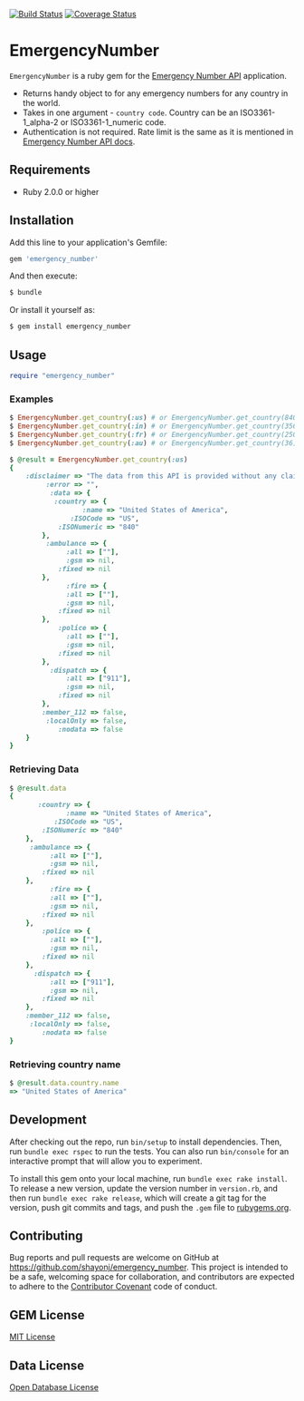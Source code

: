 [![Build Status](https://travis-ci.org/shayonj/emergency_number.svg?branch=master)](https://travis-ci.org/shayonj/emergency_number)
[![Coverage Status](https://coveralls.io/repos/github/shayonj/emergency_number/badge.svg?branch=master)](https://coveralls.io/github/shayonj/emergency_number?branch=master)

# EmergencyNumber
```EmergencyNumber``` is a ruby gem for the [Emergency Number API](http://emergencynumberapi.com/) application.

 * Returns handy object to for any emergency numbers for any country in the world.
 * Takes in one argument - ```country code```. Country can be an ISO3361-1_alpha-2 or ISO3361-1_numeric code.
 * Authentication is not required. Rate limit is the same as it is mentioned in  [Emergency Number API docs](http://emergencynumberapi.com/docs#rate-limiting).

## Requirements
* Ruby 2.0.0 or higher

## Installation

Add this line to your application's Gemfile:

```ruby
gem 'emergency_number'
```

And then execute:

```ruby
$ bundle
```

Or install it yourself as:

```ruby
$ gem install emergency_number
```

## Usage
```ruby
require "emergency_number"
```
### Examples
```ruby
$ EmergencyNumber.get_country(:us) # or EmergencyNumber.get_country(840)
$ EmergencyNumber.get_country(:in) # or EmergencyNumber.get_country(356)
$ EmergencyNumber.get_country(:fr) # or EmergencyNumber.get_country(250)
$ EmergencyNumber.get_country(:au) # or EmergencyNumber.get_country(36)
```
```ruby
$ @result = EmergencyNumber.get_country(:us)
{
    :disclaimer => "The data from this API is provided without any claims of accuracy, you should use this data as guidance, and do your own due diligence.",
         :error => "",
          :data => {
           :country => {
                  :name => "United States of America",
               :ISOCode => "US",
            :ISONumeric => "840"
        },
         :ambulance => {
              :all => [""],
              :gsm => nil,
            :fixed => nil
        },
              :fire => {
              :all => [""],
              :gsm => nil,
            :fixed => nil
        },
            :police => {
              :all => [""],
              :gsm => nil,
            :fixed => nil
        },
          :dispatch => {
              :all => ["911"],
              :gsm => nil,
            :fixed => nil
        },
        :member_112 => false,
         :localOnly => false,
            :nodata => false
    }
}
```

### Retrieving Data

```ruby
$ @result.data
{
       :country => {
              :name => "United States of America",
           :ISOCode => "US",
        :ISONumeric => "840"
    },
     :ambulance => {
          :all => [""],
          :gsm => nil,
        :fixed => nil
    },
          :fire => {
          :all => [""],
          :gsm => nil,
        :fixed => nil
    },
        :police => {
          :all => [""],
          :gsm => nil,
        :fixed => nil
    },
      :dispatch => {
          :all => ["911"],
          :gsm => nil,
        :fixed => nil
    },
    :member_112 => false,
     :localOnly => false,
        :nodata => false
}
```

### Retrieving country name
```ruby
$ @result.data.country.name
=> "United States of America"
```

## Development

After checking out the repo, run `bin/setup` to install dependencies. Then, run `bundle exec rspec` to run the tests. You can also run `bin/console` for an interactive prompt that will allow you to experiment.

To install this gem onto your local machine, run `bundle exec rake install`. To release a new version, update the version number in `version.rb`, and then run `bundle exec rake release`, which will create a git tag for the version, push git commits and tags, and push the `.gem` file to [rubygems.org](https://rubygems.org).

## Contributing
Bug reports and pull requests are welcome on GitHub at https://github.com/shayonj/emergency_number. This project is intended to be a safe, welcoming space for collaboration, and contributors are expected to adhere to the [Contributor Covenant](http://contributor-covenant.org) code of conduct.

## GEM License

[MIT License](https://github.com/shayonj/emergency_number/blob/master/MIT-LICENSE)

## Data License

[Open Database License](https://github.com/shayonj/emergency_number/blob/master/Open-Database-License)
